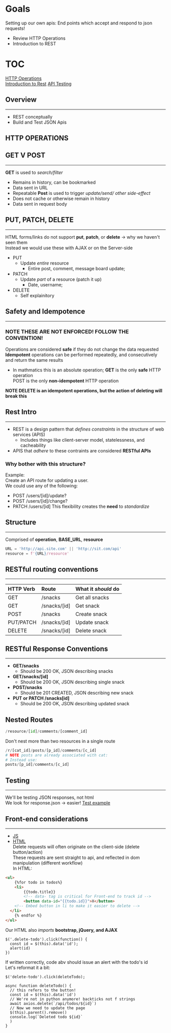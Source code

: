 # Goals

Setting up our own apis: End points which accept and respond to json requests!

- Review HTTP Operations
- Introduction to REST

# TOC

[HTTP Operations](#get-v-post)  
[Introduction to Rest](#rest-intro)
[API Testing](#testing)

## Overview

---

- REST conceptually
- Build and Test JSON Apis

## HTTP OPERATIONS

## GET V POST

---

**GET** is used to _search/filter_

- Remains in history, can be bookmarked
- Data sent in URL
- Repeatable
  **Post** is used to trigger _update/send/ other side-effect_
- Does not cache or otherwise remain in history
- Data sent in request body

## PUT, PATCH, DELETE

---

HTML forms/links do not support **put**, **patch**, or **delete** -> why we haven't seen them  
Instead we would use these with AJAX or on the Server-side

- PUT
  - Update _entire_ resource
    - Entire post, comment, message board update;
- PATCH
  - Update _part_ of a resource (patch it up)
    - Date, username;
- DELETE
  - Self explainitory

## Safety and Idempotence

---

### **NOTE THESE ARE NOT ENFORCED! FOLLOW THE CONVENTION!**

Operations are considered **safe** if they do not change the data requested  
**Idempotent** operations can be performed repeatedly, and consecutively and return the same results

- In mathmatics this is an absolute operation;
  **GET** is the only **safe** HTTP operation  
  POST is the only **non-idempotent** HTTP operation

**NOTE DELETE is an idempotent operations, but the action of deleting will break this**

## Rest Intro

---

- REST is a design pattern that _defines constraints_ in the structure of web services (APIS)
  - Includes things like client-server model, statelessness, and cacheability
- APIS that _adhere_ to these contraints are considered **RESTful APIs**

### Why bother with this structure?

Example:  
Create an API route for updating a user.  
We could use any of the following:

- POST /users/[id]/update?
- POST /users/[id]/change?
- PATCH /users/[id]
  This flexibility creates the **need** to _standardize_

## Structure

---

Comprised of **operation**, **BASE_URL**, **resource**

```py
URL = 'http://api.site.com' || 'http://sit.com/api'
resource = f'{URL}/resource'
```

## RESTful routing conventions

---

| HTTP Verb | Route        | What it _should_ do |
| :-------- | :----------- | :------------------ |
| GET       | /snacks      | Get all snacks      |
| GET       | /snacks/[id] | Get snack           |
| POST      | /snacks      | Create snack        |
| PUT/PATCH | /snacks/[id] | Update snack        |
| DELETE    | /snacks/[id] | Delete snack        |

## RESTful Response Conventions

---

- **GET/snacks**
  - Should be 200 OK, JSON describing snacks
- **GET/snacks/[id]**
  - Should be 200 OK, JSON describing single snack
- **POST/snacks**
  - Should be 201 CREATED, JSON describing new snack
- **PUT or PATCH /snacks[id]**
  - Should be 200 OK, JSON describing updated snack

## Nested Routes

```py
/resource/[id]/comments/[comment_id]
```

Don't nest more than two resources in a single route

```py
/r/[cat_id]/posts/[p_id]/comments/[c_id]
# NOTE posts are already associated with cat:
# Instead use:
posts/[p_id]/comments/[c_id]
```

## Testing

---

We'll be testing JSON responses, not html  
We look for response.json -> easier!
[Test example](../flask-rest-json-api-demo/tests.py)

## Front-end considerations

---

- [JS](../flask-rest-json-api-demo/VideoCode/TodoAPI/static/todos.js)
- [HTML](../flask-rest-json-api-demo/VideoCode/TodoAPI/templates/index.html)  
  Delete requests will often originate on the client-side (delete button/action)  
  These requests are sent straight to api, and reflected in dom manipulation (different workflow)  
  In HTML:

```html
<ul>
	{%for todo in todos%}
	<li>
		{{todo.title}}
		<!-- data- tag is critical for Front-end to track id -->
		<button data-id="{{todo.id}}">X</button>
    <!-- Embed button in li to make it easier to delete -->
  </li>
	{% endfor %}
</ul>
```

Our HTML also _imports_ **bootstrap, jQuery, and AJAX**

```JS
$('.delete-todo').click(function() {
  const id = $(this).data('id');
  alert(id)
})
```

If written correctly, code abv should issue an alert with the todo's id  
Let's reformat it a bit:

```JS
$('delete-todo').click(deleteTodo);

async function deleteTodo() {
  // this refers to the button!
  const id = $(this).data('id')
  // We're not in python anymore! backticks not f strings
  await axios.delete(`/api/todos/${id}`)
  // Now we need to update the page
  $(this).parent().remove()
  console.log(`Deleted todo ${id}`
  ) 
}
```
